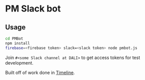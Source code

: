 # PM Slack bot

## Usage
```bash
cd PMBot
npm install
firebase=<firebase token> slack=<slack token> node pmbot.js
```
Join `#<some Slack channel at DALI>` to get access tokens for test development.


Built off of work done in [Timeline](https://github.com/dali-lab/timeline-backend).
